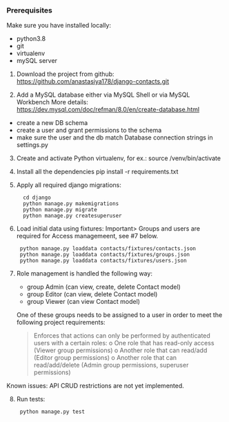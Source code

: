 ### Prerequisites
Make sure you have installed locally:
* python3.8
* git
* virtualenv
* mySQL server

1. Download the project from github:
 https://github.com/anastasiya178/django-contacts.git

2. Add a MySQL database either via MySQL Shell or via MySQL Workbench
More details: https://dev.mysql.com/doc/refman/8.0/en/create-database.html
 - create a new DB schema
 - create a user and grant permissions to the schema
 - make sure the user and the db match Database connection strings in settings.py

3. Create and activate Python virtualenv, for ex.:
source /venv/bin/activate

4. Install all the dependencies
pip install -r requirements.txt

5. Apply all required django migrations:

         cd django
         python manage.py makemigrations
         python manage.py migrate
         python manage.py createsuperuser

6. Load initial data using fixtures:
Important> Groups and users are required for Access managemeent, see #7 below.

        python manage.py loaddata contacts/fixtures/contacts.json
        python manage.py loaddata contacts/fixtures/groups.json
        python manage.py loaddata contacts/fixtures/users.json       

7. Role management is handled the following way:
    - group Admin (can view, create, delete Contact model)
    - group Editor (can view, delete Contact model)
    - group Viewer (can view Contact model)

    One of these groups needs to be assigned to a user in order to meet the following project requirements:
    > Enforces that actions can only be performed by authenticated users with a certain roles:
        o	One role that has read-only access (Viewer group permissions)
        o	Another role that can read/add (Editor group permissions)
        o	Another role that can read/add/delete (Admin group permissions, superuser permissions)

Known issues: API CRUD restrictions are not yet implemented.

8. Run tests:

        python manage.py test
